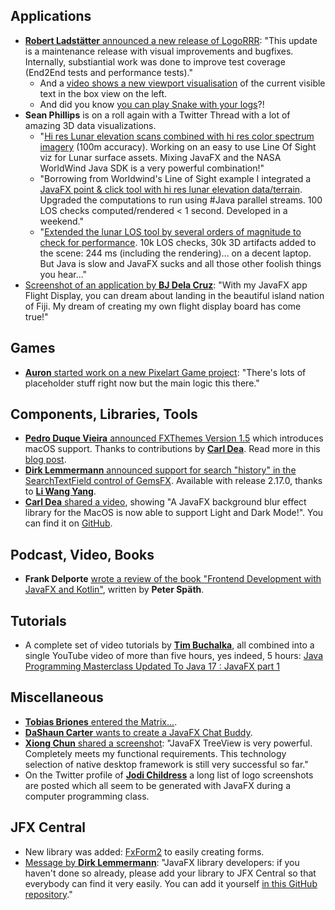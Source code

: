 ## Applications

* [**Robert Ladstätter** announced a new release of LogoRRR](https://twitter.com/logorrr/status/1785790043451249020): "This update is a maintenance release with visual improvements and bugfixes. Internally, substiantial work was done to improve test coverage (End2End tests and performance tests)."
  * And a [video shows a new viewport visualisation](https://twitter.com/logorrr/status/1789428827828974030) of the current visible text in the box view on the left.
  * And did you know [you can play Snake with your logs](https://twitter.com/logorrr/status/1788685166547800300)?!
* **Sean Phillips** is on a roll again with a Twitter Thread with a lot of amazing 3D data visualizations.
  * "[Hi res Lunar elevation scans combined with hi res color spectrum imagery](https://twitter.com/SeanMiPhillips/status/1789361307361083527) (100m accuracy). Working on an easy to use Line Of Sight viz for Lunar surface assets. Mixing JavaFX and the NASA WorldWind Java SDK is a very powerful combination!"
  * "Borrowing from Worldwind's Line of Sight example I integrated a [JavaFX point & click tool with hi res lunar elevation data/terrain](https://twitter.com/SeanMiPhillips/status/1790000502555451591). Upgraded the computations to run using #Java parallel streams. 100 LOS checks computed/rendered < 1 second. Developed in a weekend."
  * "[Extended the lunar LOS tool by several orders of magnitude to check for performance](https://twitter.com/SeanMiPhillips/status/1790084437029327307). 10k LOS checks, 30k 3D artifacts added to the scene: 244 ms (including the rendering)... on a decent laptop. But Java is slow and JavaFX sucks and all those other foolish things you hear..."
* [Screenshot of an application by **BJ Dela Cruz**](https://www.linkedin.com/posts/bj-delacruz_javafx-fiji-buildinpublic-activity-7197088263570944000-gQfh?utm_source=share&utm_medium=member_desktop): "With my JavaFX app Flight Display, you can dream about landing in the beautiful island nation of Fiji. My dream of creating my own flight display board has come true!"

## Games

* [**Auron** started work on a new Pixelart Game project](https://x.com/WigglyGull/status/1791292994064396793): "There's lots of placeholder stuff right now but the main logic this there."

## Components, Libraries, Tools

* [**Pedro Duque Vieira** announced FXThemes Version 1.5](https://twitter.com/P_Duke/status/1786017713283817828) which introduces macOS support. Thanks to contributions by [**Carl Dea**](https://twitter.com/carldea). Read more in this [blog post](https://pixelduke.com/2024/05/02/fxthemes-version-1-5-released/).
* [**Dirk Lemmermann** announced support for search "history" in the SearchTextField control of GemsFX](https://twitter.com/dlemmermann/status/1788958790416556511). Available with release 2.17.0, thanks to [**Li Wang Yang**](https://twitter.com/LeeWyatt_7788).
* [**Carl Dea** shared a video](https://twitter.com/carldea/status/1747046776765284445), showing "A JavaFX background blur effect library for the MacOS is now able to support Light and Dark Mode!". You can find it on [GitHub](https://github.com/carldea/windowblur).

## Podcast, Video, Books

* **Frank Delporte** [wrote a review of the book "Frontend Development with JavaFX and Kotlin"](https://webtechie.be/post/2024-05-06-book-review-javafx-kotlin/), written by **Peter Späth**.

## Tutorials

* A complete set of video tutorials by [**Tim Buchalka**](https://twitter.com/timbuchalka), all combined into a single YouTube video of more than five hours, yes indeed, 5 hours: [Java Programming Masterclass Updated To Java 17 : JavaFX part 1](https://www.youtube.com/watch?v=YX9ad_9jtXQ)

## Miscellaneous

* [**Tobias Briones** entered the Matrix...](https://www.linkedin.com/posts/tobiasbriones_computerscience-javafx-art-activity-7190393026538536960-CZMY).
* [**DaShaun Carter** wants to create a JavaFX Chat Buddy](https://twitter.com/dashaun/status/1788735171514028142).
* [**Xiong Chun** shared a screenshot](https://twitter.com/DaXiong008/status/1786781960318439803): "JavaFX TreeView is very powerful. Completely meets my functional requirements. This technology selection of native desktop framework is still very successful so far."
* On the Twitter profile of [**Jodi Childress**](https://x.com/JodiChildrej) a long list of logo screenshots are posted which all seem to be generated with JavaFX during a computer programming class.

## JFX Central

* New library was added: [FxForm2](https://www.jfx-central.com/libraries/fxform2) to easily creating forms.
* [Message by **Dirk Lemmermann**](https://twitter.com/dlemmermann/status/1791084367718027559): "JavaFX library developers: if you haven't done so already, please add your library to JFX Central so that everybody can find it very easily. You can add it yourself [in this GitHub repository](https://github.com/dlsc-software-consulting-gmbh/jfxcentral-data)."
